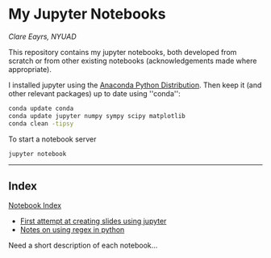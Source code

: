 # My Jupyter Notebooks

*Clare Eayrs, NYUAD*

This repository contains my jupyter notebooks, both developed from scratch or from other existing notebooks (acknowledgements made where appropriate).

I installed jupyter using the [Anaconda Python Distribution](http://docs.continuum.io/anaconda/install). Then keep it (and other relevant packages) up to date using ''conda'':

```Bash
conda update conda
conda update jupyter numpy sympy scipy matplotlib
conda clean -tipsy
```

To start a notebook server

```console
jupyter notebook
```

---

## Index
[Notebook Index](Index.ipynb)

* [First attempt at creating slides using jupyter](NBPresent_test.ipynb)
* [Notes on using regex in python](regex.ipynb)

Need a short description of each notebook...
